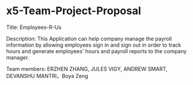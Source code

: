 # x5-Team-Project-Proposal

Title: Employees-R-Us

Description: This Application can help company manage the payroll information by allowing employees sign in and sign out in order to track hours and generate employees' hours and payroll reports to the company manager.

Team members: ERZHEN ZHANG, JULES VIGY, ANDREW SMART, DEVANSHU MANTRI，Boya Zeng

